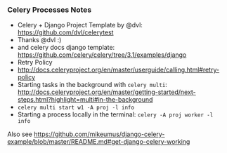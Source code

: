 ### Celery Processes Notes
- Celery + Django Project Template by @dvl: https://github.com/dvl/celerytest 
 - Thanks @dvl :)
 - and celery docs django template: https://github.com/celery/celery/tree/3.1/examples/django
- Retry Policy
 - http://docs.celeryproject.org/en/master/userguide/calling.html#retry-policy 
- Starting tasks in the background with `celery multi`: http://docs.celeryproject.org/en/master/getting-started/next-steps.html?highlight=multi#in-the-background
 - `celery multi start w1 -A proj -l info`
 - Starting a process locally in the terminal: `celery -A proj worker -l info`
 
Also see https://github.com/mikeumus/django-celery-example/blob/master/README.md#get-django-celery-working